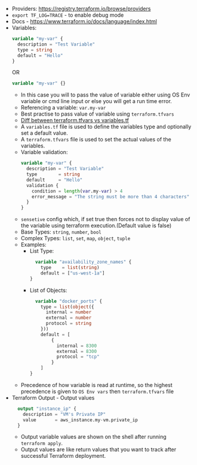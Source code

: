 
- Providers: https://registry.terraform.io/browse/providers
- `export TF_LOG=TRACE` - to enable debug mode
- Docs - https://www.terraform.io/docs/language/index.html
- Variables:
  ```terraform
  variable "my-var" {
    description = "Test Variable"
    type = string
    default = "Hello"
  }
  ```
  OR
  ```terraform
  variable "my-var" {}
  ```
  - In this case you will to pass the value of variable either using OS Env variable or cmd line input or else you will get a run time error.
  - Referencing a variable: `var.my-var`
  - Best practise to pass value of variable using `terraform.tfvars`
  - [Diff between terraform.tfvars vs variables.tf](https://stackoverflow.com/questions/56086286/terraform-tfvars-vs-variables-tf-difference)
  - A `variables.tf` file is used to define the variables type and optionally set a default value. 
  - A `terraform.tfvars` file is used to set the actual values of the variables.
  - Variable validation:
    ```terraform
    variable "my-var" {
      description = "Test Variable"
      type        = string
      default     = "Hello"
      validation {
        condition = length(var.my-var) > 4
        error_message = "The string must be more than 4 characters"
      }
    }
    ```
  - `sensetive` config which, if set true then forces not to display value of the variable using terraform execution.(Default value is false)
  - Base Types: `string`, `number`, `bool`
  - Complex Types: `list`, `set`, `map`, `object`, `tuple`
  - Examples:
    - List Type:
      ```terraform
        variable "availability_zone_names" {
          type    = list(string)
          default = ["us-west-1a"]
      }
      ```
    - List of Objects:
      ```terraform
        variable "docker_ports" {
          type = list(object({
            internal = number
            external = number
            protocol = string
          }))
          default = [
              {
                internal = 8300
                external = 8300
                protocol = "tcp"
              }   
          ]
      }
      ```
  - Precedence of how variable is read at runtime, so the highest precedence is given to `OS Env vars` then `terraform.tfvars` file 
- Terraform Output - Output values
  ```terraform
    output "instance_ip" {
      description = "VM's Private IP"
      value       = aws_instance.my-vm.private_ip
    }
  ```
  - Output variable values are shown on the shell after running `terraform apply`.
  - Output values are like return values that you want to track after successful Terraform deployment.